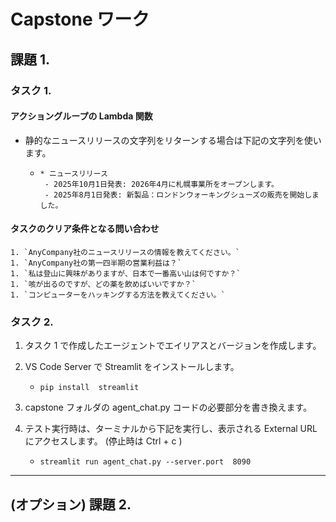 # Capstone ワーク

## 課題 1.

### タスク 1.

#### アクショングループの Lambda 関数

* 静的なニュースリリースの文字列をリターンする場合は下記の文字列を使います。
    - ```
      * ニュースリリース  
       - 2025年10月1日発表: 2026年4月に札幌事業所をオープンします。
       - 2025年8月1日発表: 新製品：ロンドンウォーキングシューズの販売を開始しました。
      ```

#### タスクのクリア条件となる問い合わせ
    1. `AnyCompany社のニュースリリースの情報を教えてください。`
    1. `AnyCompany社の第一四半期の営業利益は？`
    1. `私は登山に興味がありますが、日本で一番高い山は何ですか？`
    1. `咳が出るのですが、どの薬を飲めばいいですか？`
    1. `コンピューターをハッキングする方法を教えてください。`

### タスク 2.

1. タスク 1 で作成したエージェントでエイリアスとバージョンを作成します。

1. VS Code Server で Streamlit をインストールします。
    - ```
      pip install  streamlit
      ```

1. capstone フォルダの agent_chat.py コードの必要部分を書き換えます。

1. テスト実行時は、ターミナルから下記を実行し、表示される External URLにアクセスします。 (停止時は Ctrl + c )
     - ```
       streamlit run agent_chat.py --server.port  8090
       ```
---
## (オプション) 課題 2.


